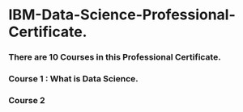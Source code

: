 # IBM-Data-Science-Professional-Certificate.
### There are 10 Courses in this Professional Certificate.

### **Course 1 : What is Data Science.**
### **Course 2**
